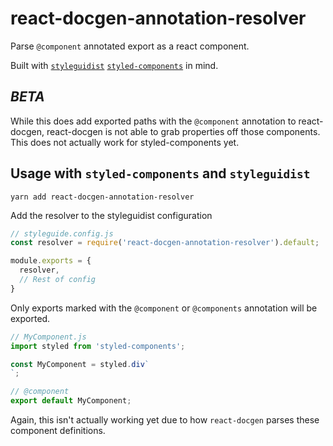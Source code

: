 # react-docgen-annotation-resolver

Parse `@component` annotated export as a react component.

Built with [`styleguidist`][sg] [`styled-components`][sc] in mind.

## *BETA*
While this does add exported paths with the `@component` annotation to
react-docgen, react-docgen is not able to grab properties off those components.
This does not actually work for styled-components yet.

## Usage with `styled-components` and `styleguidist`

`yarn add react-docgen-annotation-resolver`

Add the resolver to the styleguidist configuration

```js
// styleguide.config.js
const resolver = require('react-docgen-annotation-resolver').default;

module.exports = {
  resolver,
  // Rest of config
}
```

Only exports marked with the `@component` or `@components` annotation will be
exported.

```js
// MyComponent.js
import styled from 'styled-components';

const MyComponent = styled.div`
`;

// @component
export default MyComponent;
```

Again, this isn't actually working yet due to how `react-docgen` parses these
component definitions.


[sg]: https://react-styleguidist.js.org/
[sc]: https://styled-components.com
